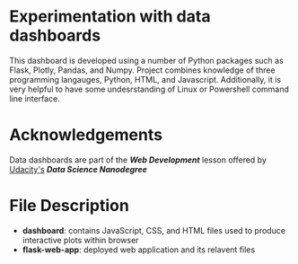 # Experimentation with data dashboards
This dashboard is developed using a number of Python packages such as Flask, Plotly, Pandas, and Numpy. Project combines knowledge of three programming langauges, Python, HTML, and Javascript. Additionally, it is very helpful to have some undesrstanding of Linux or Powershell command line interface.

# Acknowledgements
Data dashboards are part of the ***Web Development*** lesson offered by [Udacity's](https://www.udacity.com/) ***Data Science Nanodegree***

# File Description
 - **dashboard**: contains JavaScript, CSS, and HTML files used to produce interactive plots within browser
 - **flask-web-app**: deployed web application and its relavent files
